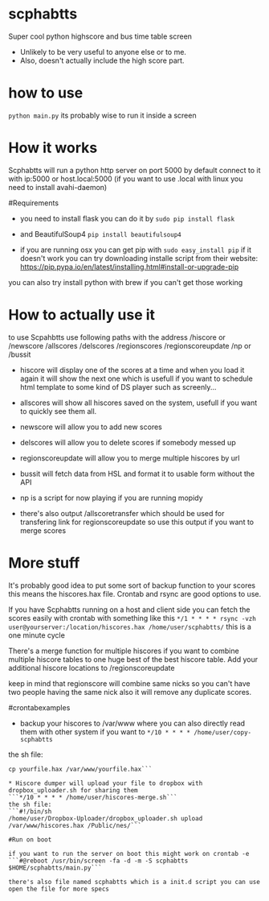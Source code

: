 scphabtts
=========

Super cool python highscore and bus time table screen

* Unlikely to be very useful to anyone else or to me. 
* Also, doesn't actually include the high score part.

# how to use 
```python main.py```
its probably wise to run it inside a screen

# How it works
Scphabtts will run a python http server on port 5000 by default
connect to it with ip:5000 or host.local:5000
(if you want to use .local with linux you need to install avahi-daemon)

#Requirements
* you need to install flask
you can do it by ```sudo pip install flask```

* and BeautifulSoup4
```pip install beautifulsoup4```

* if you are running osx you can get pip with
```sudo easy_install pip```
if it doesn't work you can try downloading installe script from
their website: https://pip.pypa.io/en/latest/installing.html#install-or-upgrade-pip

you can also try install python with brew if you can't get those working

# How to actually use it
to use Scpahbtts use following paths with the address 
/hiscore or /newscore /allscores /delscores /regionscores /regionscoreupdate /np or /bussit

* hiscore will display one of the scores at a time and when you load it again
it will show the next one which is usefull if you want to schedule html
template to some kind of DS player such as screenly...

* allscores will show all hiscores saved on the system, usefull if you want to quickly see them all.

* newscore will allow you to add new scores

* delscores will allow you to delete scores if somebody messed up

* regionscoreupdate will allow you to merge multiple hiscores by url

* bussit will fetch data from HSL and format it to usable form without the API

* np is a script for now playing if you are running mopidy

* there's also output /allscoretransfer
which should be used for transfering link for regionscoreupdate
so use this output if you want to merge scores

# More stuff
It's probably good idea to put some sort of backup function to your scores
this means the hiscores.hax file. Crontab and rsync are good options to use.

If you have Scphabtts running on a host and client side you can fetch the scores easily with crontab
with something like this ```*/1 * * * * rsync -vzh user@yourserver:/location/hiscores.hax /home/user/scphabtts/```
this is a one minute cycle

There's a merge function for multiple hiscores if you want to combine multiple hiscore tables to one huge
best of the best hiscore table. Add your additional hiscore locations to /regionscoreupdate

keep in mind that regionscore will combine same nicks so you can't have two people having the same nick
also it will remove any duplicate scores.

#crontabexamples
* backup your hiscores to /var/www where you can also directly read them with other system if you want to
```*/10 * * * * /home/user/copy-scphabtts```

the sh file:
```#!/bin/sh
cp yourfile.hax /var/www/yourfile.hax```

* Hiscore dumper will upload your file to dropbox with dropbox_uploader.sh for sharing them
```*/10 * * * * /home/user/hiscores-merge.sh```
the sh file:
```#!/bin/sh
/home/user/Dropbox-Uploader/dropbox_uploader.sh upload /var/www/hiscores.hax /Public/nes/```

#Run on boot

if you want to run the server on boot this might work on crontab -e
```#@reboot /usr/bin/screen -fa -d -m -S scphabtts $HOME/scphabtts/main.py```

there's also file named scphabtts which is a init.d script you can use
open the file for more specs
